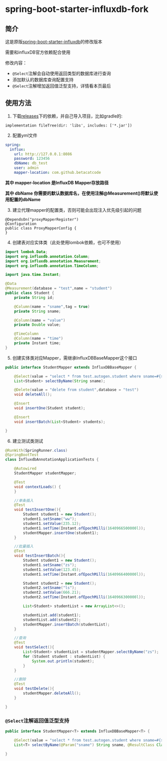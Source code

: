 # spring-boot-starter-influxdb-fork

## 简介

这是原版[spring-boot-starter-influxdb](https://github.com/betacatcode/spring-boot-starter-influxdb)的修改版本

需要和influxDB官方依赖配合使用

修改内容：
- `@Select`注解会自动使用返回类型的数据库进行查询
- 添加默认的数据库查询配置支持
- `@Select`注解增加返回值泛型支持，详情看本页最后

## 使用方法

1.  下载[releases](https://github.com/azmiao/spring-boot-starter-influxdb/releases)下的依赖，并自己导入项目，比如gradle的:

~~~
implementation fileTree(dir: 'libs', includes: ['*.jar'])
~~~

2. 配置yml文件

~~~yaml
spring:
  influx:
    url: http://127.0.0.1:8086
    password: 123456
    dbName: db_test
    user: admin
    mapper-location: com.github.betacatcode
~~~

**其中 mapper-location 是InfluxDB Mapper存放路径** 

**其中 dbName 你需要的默认数据库名，在使用注解@Measurement()将默认使用配置的dbName** 

3. 建立代理mapper的配置类，否则可能会出现注入优先级引起的问题
~~~
@DependsOn("proxyMapperRegister")
@Configuration
public class ProxyMapperConfig {
}
~~~

4. 创建表对应实体类（此处使用lombok依赖，也可不使用）

~~~java
import lombok.Data;
import org.influxdb.annotation.Column;
import org.influxdb.annotation.Measurement;
import org.influxdb.annotation.TimeColumn;

import java.time.Instant;

@Data
@Measurement(database = "test",name = "student")
public class Student {
    private String id;

    @Column(name = "sname",tag = true)
    private String sname;

    @Column(name = "value")
    private Double value;

    @TimeColumn
    @Column(name = "time")
    private Instant time;
}
~~~

5. 创建实体类对应Mapper，需继承InfluxDBBaseMapper这个接口

~~~java
public interface StudentMapper extends InfluxDBBaseMapper {

    @Select(value = "select * from test.autogen.student where sname=#{sname}",resultType = Student.class)
    List<Student> selectByName(String sname);

    @Delete(value = "delete from student",database = "test")
    void deleteAll();

    @Insert
    void insertOne(Student student);

    @Insert
    void insertBatch(List<Student> students);

}
~~~

6. 建立测试类测试

~~~java
@RunWith(SpringRunner.class)
@SpringBootTest
class InfluxdbAnnotationApplicationTests {

	@Autowired
	StudentMapper studentMapper;

	@Test
	void contextLoads() {
	}

	//单条插入
	@Test
	void testInsertOne(){
		Student student1 = new Student();
		student1.setSname("ww");
		student1.setValue(235.12);
		student1.setTime(Instant.ofEpochMilli(1640966500000l));
		studentMapper.insertOne(student1);
	}

	//批量插入
	@Test
	void testInsertBatch(){
		Student student1 = new Student();
		student1.setSname("zs");
		student1.setValue(123.45);
		student1.setTime(Instant.ofEpochMilli(1640966400000l));

		Student student2 = new Student();
		student2.setSname("ls");
		student2.setValue(666.21);
		student2.setTime(Instant.ofEpochMilli(1640966300000l));

		List<Student> studentList = new ArrayList<>();

		studentList.add(student1);
		studentList.add(student2);
		studentMapper.insertBatch(studentList);
	}

	//查询
	@Test
	void testSelect(){
		List<Student> studentList = studentMapper.selectByName("zs");
		for (Student student : studentList) {
			System.out.println(student);
		}
	}

	//删除
	@Test
	void testDelete(){
		studentMapper.deleteAll();
	}

}

~~~


### `@Select`注解返回值泛型支持

```java
public interface StudentMapper<T> extends InfluxDBBaseMapper<T> {

    @Select(value = "select * from test.autogen.student where sname=#{sname}",resultType = ParamClass.class)
    List<T> selectByName(@Param("sname") String sname, @ResultClass Class<T> clazz);

}
```




